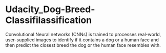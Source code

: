 # Udacity_Dog-Breed-Classifilassification
Convolutional Neural networks (CNNs) is trained to processes real-world, user-supplied images to identify if it contains a dog or a human face and then predict the closest breed the dog or the human face resembles with.
